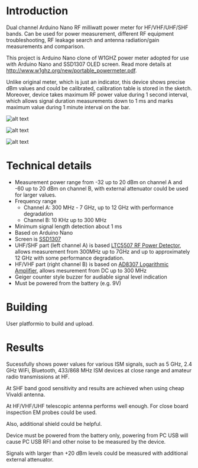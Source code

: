 # Introduction
Dual channel Arduino Nano RF milliwatt power meter for HF/VHF/UHF/SHF bands. Can be used for power measurement, different RF equipment troubleshooting, RF leakage search and antenna radiation/gain measurements and comparison.

This project is Arduino Nano clone of W1GHZ power meter adopted for use with Arduino Nano and SSD1307 OLED screen. Read more details at http://www.w1ghz.org/new/portable_powermeter.pdf.

Unlike original meter, which is just an indicator, this device shows precise dBm values and could be calibrated, calibration table is stored in the sketch. Moreover, device takes maximum RF power value during 1 second interval, which allows signal duration measurements down to 1 ms and marks maximum value during 1 minute interval on the bar.

![alt text](images/board.png)

![alt text](images/device.png)

![alt text](images/complete.png)

# Technical details
- Measurement power range from -32 up to 20 dBm on channel A and -60 up to 20 dBm on channel B, with external attenuator could be used for larger values.
- Frequency range
  - Channel A: 300 MHz - 7 GHz, up to 12 GHz with performance degradation
  - Channel B: 10 KHz up to 300 MHz
- Minimum signal length detection about 1 ms
- Based on Arduino Nano
- Screen is [SSD1307](https://cdn-shop.adafruit.com/datasheets/SSD1306.pdf)
- UHF/SHF part (left channel A) is based [LTC5507 RF Power Detector](https://www.analog.com/media/en/technical-documentation/data-sheets/5508fa.pdf), allows measurement from 300MHz up to 7GHz and up to approximately 12 GHz with some performance degradation.
- HF/VHF part (right channel B) is based on [AD8307 Logarithmic Amplifier](https://www.analog.com/media/en/technical-documentation/data-sheets/AD8307.pdf), allows mesurement from DC up to 300 MHz
- Geiger counter style buzzer for audiable signal level indication
- Must be powered from the battery (e.g. 9V)

# Building
User platformio to build and upload.

# Results
Sucessfully shows power values for various ISM signals, such as 5 GHz, 2.4 GHz WiFi, Bluetooth, 433/868 MHz ISM devices at close range and amateur radio transmissions at HF.

At SHF band good sensitivity and results are achieved when using cheap Vivaldi antenna. 

At HF/VHF/UHF telescopic antenna performs well enough. For close board inspection EM probes could be used. 

Also, additional shield could be helpful. 

Device must be powered from the battery only, powering from PC USB will cause PC USB RFI and other noise to be measured by the device.

Signals with larger than +20 dBm levels could be measured with additional external attenuator.


